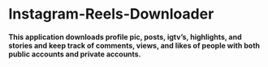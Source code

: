# Instagram-Reels-Downloader
#### This application downloads profile pic, posts, igtv’s, highlights, and stories and keep track of comments, views, and likes of people with both public accounts and private accounts.
